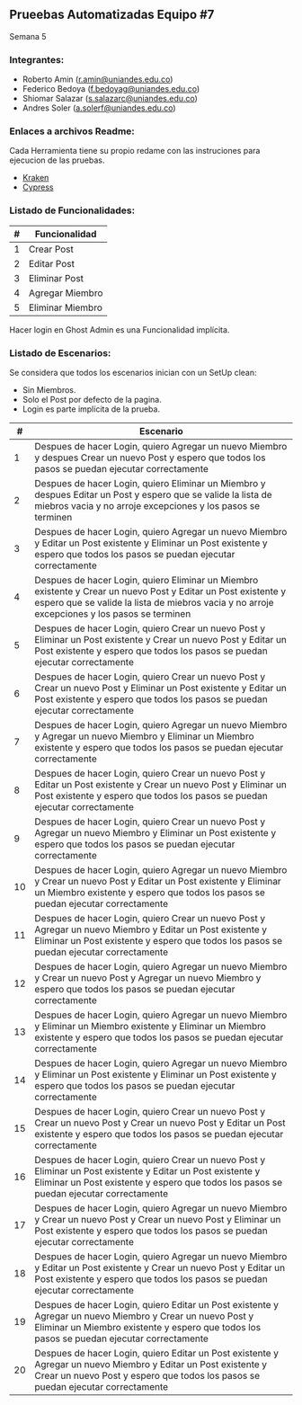 ## Prueebas Automatizadas Equipo #7
Semana 5
### Integrantes:
- Roberto Amin (r.amin@uniandes.edu.co)
- Federico Bedoya (f.bedoyag@uniandes.edu.co)
- Shiomar Salazar (s.salazarc@uniandes.edu.co)
- Andres Soler (a.solerf@uniandes.edu.co)

### Enlaces a archivos Readme:
Cada Herramienta tiene su propio redame con las instruciones para ejecucion de las pruebas.
- [Kraken](https://github.com/shiomar-salazar/PA_Semana5/tree/main/Kraken)
- [Cypress](https://github.com/shiomar-salazar/PA_Semana5/tree/main/Cypress)


### Listado de Funcionalidades:
| # | Funcionalidad |
|---|---------------|
| 1 | Crear Post |
| 2 | Editar Post |
| 3 | Eliminar Post |
| 4 | Agregar Miembro |
| 5 | Eliminar Miembro |

Hacer login en Ghost Admin es una Funcionalidad implícita.

### Listado de Escenarios:
Se considera que todos los escenarios inician con un SetUp clean:
- Sin Miembros.
- Solo el Post por defecto de la pagina.
- Login es parte implícita de la prueba.

| #  | Escenario |
|----|-----------|
|  1 | Despues de hacer Login, quiero Agregar un nuevo Miembro y despues Crear un nuevo Post y espero que todos los pasos se puedan ejecutar correctamente |
|  2 | Despues de hacer Login, quiero Eliminar un Miembro y despues Editar un Post y espero que se valide la lista de miebros vacia y no arroje excepciones y los pasos se terminen |
|  3 | Despues de hacer Login, quiero Agregar un nuevo Miembro y Editar un Post existente y Eliminar un Post existente y espero que todos los pasos se puedan ejecutar correctamente |
|  4 | Despues de hacer Login, quiero Eliminar un Miembro existente y Crear un nuevo Post y Editar un Post existente y espero que se valide la lista de miebros vacia y no arroje excepciones y los pasos se terminen |
|  5 | Despues de hacer Login, quiero Crear un nuevo Post y Eliminar un Post existente y Crear un nuevo Post y Editar un Post existente y espero que todos los pasos se puedan ejecutar correctamente |
|  6 | Despues de hacer Login, quiero Crear un nuevo Post y Crear un nuevo Post y Eliminar un Post existente y Editar un Post existente y espero que todos los pasos se puedan ejecutar correctamente |
|  7 | Despues de hacer Login, quiero Agregar un nuevo Miembro y Agregar un nuevo Miembro y Eliminar un Miembro existente y espero que todos los pasos se puedan ejecutar correctamente |
|  8 | Despues de hacer Login, quiero Crear un nuevo Post y Editar un Post existente y Crear un nuevo Post y Eliminar un Post existente y espero que todos los pasos se puedan ejecutar correctamente |
|  9 | Despues de hacer Login, quiero Crear un nuevo Post y Agregar un nuevo Miembro y Eliminar un Post existente y espero que todos los pasos se puedan ejecutar correctamente |
| 10 | Despues de hacer Login, quiero Agregar un nuevo Miembro y Crear un nuevo Post y Editar un Post existente y Eliminar un Miembro existente y espero que todos los pasos se puedan ejecutar correctamente |
| 11 | Despues de hacer Login, quiero Crear un nuevo Post y Agregar un nuevo Miembro y Editar un Post existente y Eliminar un Post existente y espero que todos los pasos se puedan ejecutar correctamente |
| 12 | Despues de hacer Login, quiero Agregar un nuevo Miembro y Crear un nuevo Post y Agregar un nuevo Miembro y espero que todos los pasos se puedan ejecutar correctamente |
| 13 | Despues de hacer Login, quiero Agregar un nuevo Miembro y Eliminar un Miembro existente y Eliminar un Miembro existente y espero que todos los pasos se puedan ejecutar correctamente |
| 14 | Despues de hacer Login, quiero Agregar un nuevo Miembro y Eliminar un Post existente y Eliminar un Post existente y espero que todos los pasos se puedan ejecutar correctamente |
| 15 | Despues de hacer Login, quiero Crear un nuevo Post y Crear un nuevo Post y Crear un nuevo Post y Editar un Post existente y espero que todos los pasos se puedan ejecutar correctamente |
| 16 | Despues de hacer Login, quiero Crear un nuevo Post y Eliminar un Post existente y Editar un Post existente y Eliminar un Post existente y espero que todos los pasos se puedan ejecutar correctamente |
| 17 | Despues de hacer Login, quiero Agregar un nuevo Miembro y Crear un nuevo Post y Crear un nuevo Post y Eliminar un Post existente y espero que todos los pasos se puedan ejecutar correctamente |
| 18 | Despues de hacer Login, quiero Agregar un nuevo Miembro y Editar un Post existente y Crear un nuevo Post y Editar un Post existente y espero que todos los pasos se puedan ejecutar correctamente |
| 19 | Despues de hacer Login, quiero Editar un Post existente y Agregar un nuevo Miembro y Crear un nuevo Post y Eliminar un Miembro existente y espero que todos los pasos se puedan ejecutar correctamente |
| 20 | Despues de hacer Login, quiero Editar un Post existente y Agregar un nuevo Miembro y Editar un Post existente y Crear un nuevo Post y espero que todos los pasos se puedan ejecutar correctamente |
